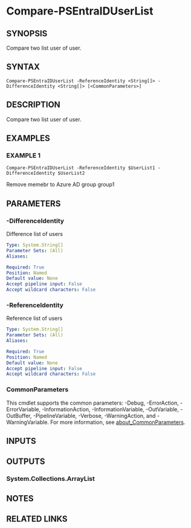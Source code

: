 ﻿---
external help file: PSMicrosoftEntraID-help.xml
Module Name: PSMicrosoftEntraID
online version:
schema: 2.0.0
---

# Compare-PSEntraIDUserList

## SYNOPSIS
Compare two list user of user.

## SYNTAX

```
Compare-PSEntraIDUserList -ReferenceIdentity <String[]> -DifferenceIdentity <String[]> [<CommonParameters>]
```

## DESCRIPTION
Compare two list user of user.

## EXAMPLES

### EXAMPLE 1
```
Compare-PSEntraIDUserList -ReferenceIdentity $UserList1 -DifferenceIdentity $UserList2
```

Remove memebr to Azure AD group group1

## PARAMETERS

### -DifferenceIdentity
Difference list of users

```yaml
Type: System.String[]
Parameter Sets: (All)
Aliases:

Required: True
Position: Named
Default value: None
Accept pipeline input: False
Accept wildcard characters: False
```

### -ReferenceIdentity
Reference list of users

```yaml
Type: System.String[]
Parameter Sets: (All)
Aliases:

Required: True
Position: Named
Default value: None
Accept pipeline input: False
Accept wildcard characters: False
```

### CommonParameters
This cmdlet supports the common parameters: -Debug, -ErrorAction, -ErrorVariable, -InformationAction, -InformationVariable, -OutVariable, -OutBuffer, -PipelineVariable, -Verbose, -WarningAction, and -WarningVariable. For more information, see [about_CommonParameters](http://go.microsoft.com/fwlink/?LinkID=113216).

## INPUTS

## OUTPUTS

### System.Collections.ArrayList
## NOTES

## RELATED LINKS
